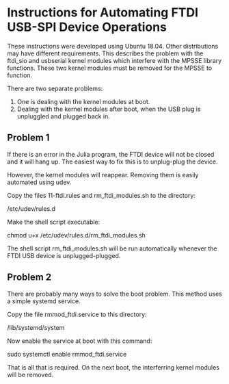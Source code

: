 Instructions for Automating FTDI USB-SPI Device Operations
==========================================================

These instructions were developed using Ubuntu 18.04.
Other distributions may have different requirements.
This describes the problem with the ftdi_sio and usbserial
kernel modules which interfere with the MPSSE library functions.
These two kernel modules must be removed for the MPSSE to function.

There are two separate problems:
1.  One is dealing with the kernel modules at boot.
2.  Dealing with the kernel modules after
boot, when the USB plug is unpluggled and plugged back in.

## Problem 1

If there is an error in the Julia program, the FTDI device
will not be closed and it will hang up.  The easiest way
to fix this is to unplug-plug the device.

However, the kernel modules will reappear.  Removing them
is easily automated using udev.

Copy the files 11-ftdi.rules and rm_ftdi_modules.sh
to the directory:

/etc/udev/rules.d

Make the shell script executable:

chmod u+x /etc/udev/rules.d/rm_ftdi_modules.sh

The shell script rm_ftdi_modules.sh will be run automatically
whenever the FTDI USB device is unplugged-plugged.

## Problem 2

There are probably many ways to solve the boot problem.
This method uses a simple systemd service.

Copy the file rmmod_ftdi.service to this directory:

/lib/systemd/system

Now enable the service at boot with this command:

sudo systemctl enable rmmod_ftdi.service

That is all that is required.  On the next boot, the
interferring kernel modules will be removed.

